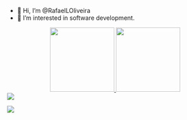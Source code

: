 - 👋 Hi, I’m @RafaelLOliveira
- 👀 I’m interested in software development.

<div align="center">
  <a href="https://github.com/RafaelLOliveira">
  <img height="150em" src="https://github-readme-stats.vercel.app/api?username=rafaelloliveira&show_icons=true&theme=dracula&include_all_commits=true&count_private=true"/>
  <img height="150em" src="https://github-readme-stats.vercel.app/api/top-langs/?username=rafaelloliveira&layout=compact&langs_count=7&theme=dracula"/>
</div>
  
  
 <div> 
  <a href="https://www.linkedin.com/in/rafael-oliveira-8a4021152/" target="_blank"><img src="https://img.shields.io/badge/-LinkedIn-%230077B5?style=for-the-badge&logo=linkedin&logoColor=white" target="_blank"></a> 
 
   <a href="https://medium.com/@rafael.lucianetti" target="_blank"><img src="https://img.shields.io/badge/Medium-12100E?style=for-the-badge&logo=medium&logoColor=white" target="_blank"></a>
   
</div>
<!---
RafaelLOliveira/RafaelLOliveira is a ✨ special ✨ repository because its `README.md` (this file) appears on your GitHub profile.
You can click the Preview link to take a look at your changes.
--->
